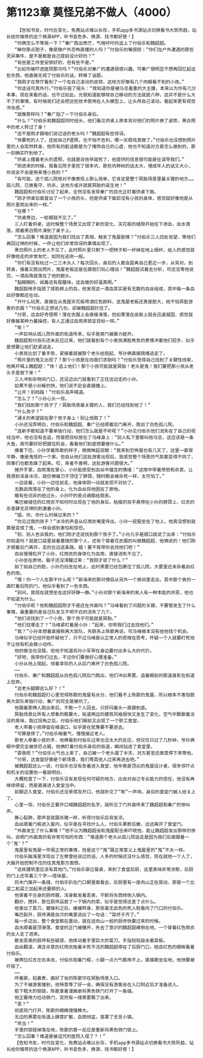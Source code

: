 # 第1123章 莫怪兄弟不做人（4000）
        【告知书友，时代在变化，免费站点难以长存，手机app多书源站点切换看书大势所趋，站长给你推荐的这个换源APP，听书音色多、换源、找书都好使！】
       “你俩怎么不等我一下？”秦广跑出旁厅，气喘吁吁的追上了付伯乐和魏超超。
       “瞅你那点胆子，像是做户外恐怖直播的人吗？”付伯乐的嘴很损：“你们在户外遭遇的那些灵异事件，是不是都是自己提前设计好的？”
       “有些是工作室安排好的，但有些不是。”
       “比如你被吓进医院那次吗？”付伯乐对秦广的遭遇很感兴趣，可秦广很明显不想再回忆起这些东西，他直接无视了付伯乐的话，转移了话题。
       “我刚才在旁厅看到了一个在自己滚动的皮球，这地方好像有几个肉眼看不到的小孩。”
       “你这话可真外行。”付伯乐摇了摇头：“我知道你是被马总看重的大主播，本来以为你有几分本事，现在来看的话，也不过如此。光我知道能够球自己移动的方法就是六种，这并不是什么大不了的事情，有时候我们还会把这些技术使用在人头模型上，让头颅自己滚动，看起来更有视觉冲击感。”
       “就像那样吗？”秦广指了一下付伯乐身后。
       “什么？”付伯乐和魏超超同时扭头，他们看见供桌上原本背对他们的照片换了姿势，黑白照中的老人转过了身！
       “这不是刚才跟咱们说过话的老头吗？”魏超超有些惊讶。
       “快要死的人了，还给自己P遗照，也不怕不吉利，哪一天假戏真做了。”付伯乐也没想到照片里的人会突然转身，他所有的脏话都是为了掩饰自己的心虚，他也不知道对方是怎么做到的，那一刻确实吓到他了。
       “供桌上摆着老头的遗照，也就是说他早就死了，他提供的信息很可能是在误导我们。”
       “刚进来的时候，我看见院子里挖了很多坑，那些坑种树的话太大，埋成年人的话又大小，你说会不会是用来埋小孩的？”
       “有可能，这个孤儿院绝对不像表现上那么简单，它肯定是整个冥胎场景里最关键的地方……孤儿院、已故看守、坑杀，这地方或许就是冥胎的诞生地！”
       魏超超和付伯乐讨论了起来，全然没有发现秦广的目光正盯着供桌下面。
       “刚才供桌后面冒出了一个小孩的头，但是供桌下面却没有小孩的身体，感觉就好像他是从照片里爬出来的一样。”
       “在哪？”
       “供桌旁边，一眨眼就不见了。”
       三人盯着供桌，这时候整个场景又出现了新的变化，天花板的缝隙开始往下渗血，血水滴落，顺着黑白照片滑到了桌子上。
       “怎么回事？难道是因为我们找出了真相，触发了鬼屋剧情？”付伯乐三人四处张望，等他们再回过神的时候，一件让他们非常惊讶的事情出现了。
       黑白照片上的老人不见了，此时照片里只剩下一把椅子和一杆掉在地上烟杆，给人的感觉就好像他走的非常匆忙，如同在逃命一般。
       “你们有没有玩过一二三木头人？每次回头，身后的人都会距离自己更近一步，从背对，到转身，接着又跑出照片，鬼屋老板这是在跟我们玩心理战！”魏超超试着去分析，可还没等他说完，一滴血珠就落在了他的额头。
       “黏糊糊的，闻着还有股腥味，这血做的好逼真啊。”
       魏超超用手指搓了搓脸颊上的血，他发现这一滴血其实是有无数的血丝组成，其中每一条血丝好像都还在动。
       “开什么玩笑，直接在从鬼屋天花板喷洒红色颜料，这鬼屋老板还真是胆大，他不怕弄脏游客的衣服？”付伯乐正想说几句，却被魏超超拦住了。
       “付哥，这血好奇怪啊！落在衣服上会直接滑落，但如果落在皮肤上就会迅速凝固，感觉就好像被某种力量操控，有人正通过血雨来锁定目标一样。”
       “嘭！”
       一声巨响从孤儿院外面的街道传来，似乎是房门被暴力砸开。
       魏超超和付伯乐还未反应过来，他们就看到有个小男孩满脸焦急的表情冲着他们招手，似乎是想要让他们赶紧逃走。
       小男孩比划了着手势，紧接着就被那个老头给抱起，爷孙俩直接跳墙逃走了。
       “照片里的鬼又出现了？那个小孩是在向我们求助吗？”付伯乐觉得自己找到了关键性线索，他离开喊上魏超超：“快！追上他们！那个小孩可能就是冥胎！老头是鬼！我们要把那小孩从老头手里救下来！”
       三人冲到杂物间门口，还没迈出门就看到了正往这边走的小孙。
       如果不是小孙躲的快，他们说不定会直接撞上。
       “让开！别挡路！”付伯乐高声喊道。
       “怎么了？”小孙心头一惊。
       “我们找到那个孩子了！冥胎场景最关键的人，我们已经找到他了！”
       “什么孩子？”
       “通关的希望就在那个孩子身上！别让他跑了！”
       小孙还没弄明白，付伯乐和魏超超、秦广已经顺着后门离开，跑出了白色孤儿院。
       “连新手都知道不要单独行动，他们怎么就是不听呢？”小孙见付伯乐他们消失在了自己的视线当中，他也没有去追，而是把目标放在了马峰身上：“别人私下里都叫他马总，这应该是一条大鱼，我可要好好把握住机会，看看他们到底想要做什么。”
       摸着下巴，小孙学着陈歌的样子，微微眯起双眼：“我来到恐怖屋也有几天了，这里一直很平静，像是鬼怪的一个家。但自从他们这批游客出现后，我感觉整个场景的气氛都变得不同了，同事们也都急躁了起来。哎，来者不善啊，这批游客问题很大。”
       摊开手掌，血雨落在掌心，小孙能感受到血丝中蕴含的情绪：“这雨中带着愤怒和杀意，让我感到浑身冰凉，就仿佛被刀子顶住了脖颈，随时都会被杀死一样，太可怕了。”
       一边说着，小孙一边往前走，他身体刚一动就发现不对劲了。
       无数血雨落在了他的身上，化为血丝将他困在了原地。
       略有些诧异的扭过头，小孙吓的差点魂都给跑丢。
       嘴巴被缝住的红雨衣不知何时出现在了他的身后，枯瘦的双手悬停在小孙的脖颈上，红衣的杀意肆无忌惮的刺激着小孙。
       “姐，你、你什么时候过来的？”
       “你见过我的孩子？”冰冷的声音从红雨衣嘴里传出，小孙一屁股坐在了地上，他真没想到就算是变成了鬼，一样会感到害怕和惊恐。
       “别、别人告诉我的，他们刚才还说找到那个孩子了。”小孙几乎是顺口就说了出来：“付伯乐你知道吗？就是口袋里装着墨镜的那个人，还有个穿着花衣服的叫做魏超超，他俩说的！他们刚才顺着后门离开，走的左边这条路，姐！要不我带你去找他们吧！”
       血丝慢慢松开了小孙，红雨衣的身体化为血雨，直接消失不见了。
       小孙坐在原地，脑子还没清醒过来：“我刚才说了什么？”
       拍了拍自己的脸，小孙仍旧坐在地上，此时黑雾已经包裹住了孤儿院，大雾里还夹杂着血红色的雨。
       “喂！你一个人在那干什么呢？”新海来的那对情侣从另外一个房间里走出，其中那个男的一直盯着后院的门，他似乎看到了一些东西。
       “别问，我现在就想坐在这好好静一静。”小孙对那个新海来的男人有一种本能的厌恶，他也不知道为什么。
       “付伯乐呢？他和魏超超刚才不是还在外面吗？”马峰看到了问题的关键，不要管发生了什么事情，最重要的是自己队友又不明不白的消失了几个。
       “他们说找到了一个小孩，那个孩子可能就是冥胎。”
       “他们往哪走了？”马峰紧盯着是小孙：“起来，你带我们过去找他们。”
       “我？”小孙本想着直接脱离大部队，先联系上陈歌再说，可马峰根本没有给他找个机会。
       马峰似乎已经开始怀疑他了，只不过马峰是以正常人的思维在思考，怀疑一个人就要盯死他不让他有机会做小动作。
       他的做法也没错，但他不知道将孙小军带在身边要付出多么大的代价。
       “好吧，我带你们过去，不过你们要做好心理准备。”
       小孙从地上爬起，领着幸存的人从后门离开了白色孤儿院。
       ……
       付伯乐、秦广和魏超超从白色孤儿院后门跑出，他们冲出黑雾，追着眼前的那道身影在街道上狂奔。
       “这老头腿脚这么好？！”
       付伯乐和魏超超打心里觉得陈歌的鬼屋有水分，他们看不上陈歌的鬼屋，所以根本不害怕脱离大部队单独行动，秦广则完全是被坑了。
       他跟着那俩人跑出来后，不敢一个人回去，只好闷着头一直跟到底。
       冥胎场景比所有人想象的都要大，街道两边的建筑风格很快又发生了变化，空气中飘散着淡淡的臭味，跑过拐角之后，付伯乐他们眼前又出现了一个职工食堂。
       老人带着小孩停留在楼道口，似乎是在犹豫要不要进去。
       “可算是停了。”付伯乐喘着气，慢慢接近老人。
       那老人牵着小孩的手，他俩看到付伯乐过来也没太大的反应，但仅仅只过了几秒钟，爷孙俩眼中便完全被惊恐占据，他俩盯着付伯乐身后的街道，瞬间钻进了食堂里。
       “耍我呢？”付伯乐火气也上来了，自己被一个老头遛了半天，对方甚至还故意停下来等他。
       “付哥，这食堂好像是个新场景，我们等其他人过来再进去吧。”
       被魏超超这么一说，付伯乐也没有急着进入食堂，他毕竟是顶尖的鬼屋设计者，很多惊吓点和机关的设置他一看就明白。
       大概检查了一下，付伯乐没有发现任何可疑的地方，出自对自己专业能力的信任，他没有再继续停留，而是直接进入食堂当中。
       前脚迈入食堂，付伯乐还没来得及开口，他就听见了“嘭”一声响，身后的食堂门被人给关上了。
       心里一惊，付伯乐正要开口喊魏超超的名字，就听见了门外面传来了魏超超和秦广的惨叫声。
       撕心裂肺，那声音就跟杀猪一样，听得付伯乐后背发凉。
       血丝顺着门板进入屋内，似乎是在寻找什么人，付伯乐果断后撤，远远离开了食堂门。
       “外面发生了什么事情？”他不认为魏超超会和鬼屋配合来吓唬他，能让魏超超发出那样的惨叫，说明门外面真的有非常可怕的东西：“难道那个老头从孤儿院逃走是因为我们后面跟着一个‘鬼’？”
       鬼屋里有鬼是一件很正常的事情，但是这个“鬼”跟正常意义上鬼屋里的“鬼”不太一样。
       付伯乐脑海里浮现出了左寒曾经说过的话，人多的时候还没什么感觉，现在就他一个人了，大脑开始控制不住的往真鬼那方面想。
       “这栋建筑里应该有其他门。”付伯乐穿过餐桌，来到了食堂后厨，这里臭味非常浓郁，后厨的门上还写着三个字——怪味屋。
       将木门推开一条缝，付伯乐趴在门口朝里面看去，后厨里有一座肉山正在晃动，那是一个比梁二和梁三加起来还要胖的人。
       他穿着不合身的厨师服，浑身散发着恶臭，不断将东西倾倒入锅内。
       翻炒，搅拌，那位厨师品尝了一下锅内的菜，似乎是觉得还差了点什么。
       他拿出了菜刀，磨锋利之后，缓缓转身，那张毫无血色的死人脸看向了门口的付伯乐。
       嘴巴裂开，厨师满是血污的嘴里说出了一句话：“菜终于齐了。”
       每一步迈出，整个食堂都在震动，就在这肉山一般的厨师快要过来的时候。
       血水顺着屋顶滑落，食堂的正门被撞开，失去了意识的魏超超瘫倒在地，一个穿着红色雨衣的女人走了进来。
       散发恶臭的厨师有些疑惑，他挥动着手里巨大的菜刀，手指轻轻敲击着菜板。
       血丝翻滚，满含杀意的红雨衣拖着半死不活的魏超超停在了后厨门口，她血红色的眼眸看着付伯乐。
       被两位红衣左右夹击，付伯乐抱着门框，小腿一点力气都用不上，直接跪坐在地，他快要被吓尿了。
       ……
       哼着歌，掐着表，画好了妆的陈歌守在冥胎场景入口。
       为了不被游客撞到，他特意等了好一会，确保没有游客会在入口附近后才准备进入。
       取下粗大的锁链，陈歌拿着漫画册将黑色铁门打开了一条缝。
       他正要用力拉动铁门，突然有一缕黑雾飘了出来。
       “恩？”
       彻底将门打开，陈歌的眼睛慢慢睁大。
       无边的黑雾在街道上肆意扩散，血雨倾盆，笼罩了无言小镇。
       “咣当！”
       手里的锁链掉落在地，陈歌的第一反应是重新将黑色铁门锁上。
       “怎么回事？难道是被诅咒的医院入侵了？！”
       【告知书友，时代在变化，免费站点难以长存，手机app多书源站点切换看书大势所趋，站长给你推荐的这个换源APP，听书音色多、换源、找书都好使！】